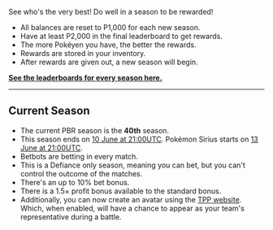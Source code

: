 See who's the very best! Do well in a season to be rewarded!

* All balances are reset to P1,000 for each new season.
* Have at least P2,000 in the final leaderboard to get rewards.
* The more Pokéyen you have, the better the rewards.
* Rewards are stored in your inventory.
* After rewards are given out, a new season will begin.

[**See the leaderboards for every season here.**](https://twitchplayspokemon.tv/leaderboard)
*****
## Current Season

* The current PBR season is the **40th** season.
* This season ends on [10 June at 21:00UTC](https://www.timeanddate.com/countdown/generic?iso=20200610T21&p0=1440&msg=Season%2040%20end&font=cursive&csz=1). Pokémon Sirius starts on [13 June at 21:00UTC](https://www.timeanddate.com/countdown/generic?iso=20200613T21&p0=1440&msg=Sirius&font=cursive&csz=1).
* Betbots are betting in every match.
* This is a Defiance only season, meaning you can bet, but you can't control the outcome of the matches.
* There's an up to 10% bet bonus.
* There is a 1.5× profit bonus available to the standard bonus.
* Additionally, you can now create an avatar using the [TPP website](https://twitchplayspokemon.tv/avatars). Which, when enabled, will have a chance to appear as your team's representative during a battle.